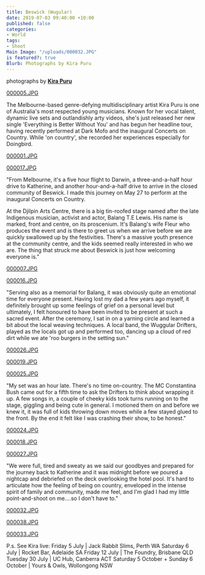 ```yaml
---
title: Beswick (Wugular)
date: 2019-07-03 09:40:00 +10:00
published: false
categories:
- World
tags:
- Shoot
Main Image: "/uploads/000032.JPG"
is featured?: true
Blurb: Photographs by Kira Puru
---
```


photographs by **[Kira Puru](https://www.instagram.com/kirapuru/)**

[000005.JPG](/uploads/000005.JPG)

The Melbourne-based genre-defying multidisciplinary artist Kira Puru is one of Australia's most respected young musicians. Known for her vocal talent, dynamic live sets and outlandishly arty videos, she's just released her new single 'Everything is Better Without You' and has begun her headline tour, having recently performed at Dark Mofo and the inaugural Concerts on Country. While 'on country', she recorded her experiences especially for Doingbird.

[000001.JPG](/uploads/000001.JPG)

[000017.JPG](/uploads/000017.JPG)

"From Melbourne, it's a five hour flight to Darwin, a three-and-a-half hour drive to Katherine, and another hour-and-a-half drive to arrive in the closed community of Beswick. I made this journey on May 27 to perform at the inaugural Concerts on Country. 

At the Djilpin Arts Centre, there is a big tin-roofed stage named after the late Indigenous musician, activist and actor, Balang T.E Lewis. His name is marked, front and centre, on its proscenium. It's Balang's wife Fleur who produces the event and is there to greet us when we arrive before we are quickly swallowed up by the festivities. There's a massive youth presence at the community centre, and the kids seemed really interested in who we are. The thing that struck me about Beswick is just how welcoming everyone is."

[000007.JPG](/uploads/000007.JPG)

[000016.JPG](/uploads/000016.JPG)

"Serving also as a memorial for Balang, it was obviously quite an emotional time for everyone present. Having lost my dad a few years ago myself, it definitely brought up some feelings of grief on a personal level but ultimately, I felt honoured to have been invited to be present at such a sacred event. After the ceremony, I sat in on a yarning circle and learned a bit about the local weaving techniques. A local band, the Wuggular Drifters, played as the locals got up and performed too, dancing up a cloud of red dirt while we ate 'roo burgers in the setting sun."

[000026.JPG](/uploads/000026.JPG)

[000019.JPG](/uploads/000019.JPG)

[000025.JPG](/uploads/000025.JPG)

"My set was an hour late. There's no time on-country. The MC Constantina Bush came out for a fifth time to ask the Drifters to think about wrapping it up. A few songs in, a couple of cheeky kids took turns running on to the stage, giggling and being cute in general. I motioned them on and before we knew it, it was full of kids throwing down moves while a few stayed glued to the front. By the end it felt like I was crashing their show, to be honest."

[000024.JPG](/uploads/000024.JPG)

[000018.JPG](/uploads/000018.JPG)

[000027.JPG](/uploads/000027.JPG)

"We were full, tired and sweaty as we said our goodbyes and prepared for the journey back to Katherine and it was midnight before we poured a nightcap and debriefed on the deck overlooking the hotel pool. It's hard to articulate how the feeling of being on country, enveloped in the intense spirit of family and community, made me feel, and I'm glad I had my little point-and-shoot on me....so I don't have to."

[000032.JPG](/uploads/000032.JPG)

[000038.JPG](/uploads/000038.JPG)

[000033.JPG](/uploads/000033.JPG)

P.s. See Kira live: 
Friday 5 July | Jack Rabbit Slims, Perth WA
Saturday 6 July | Rocket Bar, Adelaide SA
Friday 12 July | The Foundry, Brisbane QLD
Tuesday 30 July | UC Hub, Canberra ACT
Saturday 5 October + Sunday 6 October | Yours & Owls, Wollongong NSW












